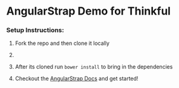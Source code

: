 # AngularStrap Demo for Thinkful


### Setup Instructions:

1. Fork the repo and then clone it locally
2. 
2. After its cloned run `bower install` to bring in the dependencies

3. Checkout the [AngularStrap Docs](http://mgcrea.github.io/angular-strap/) and get started!
